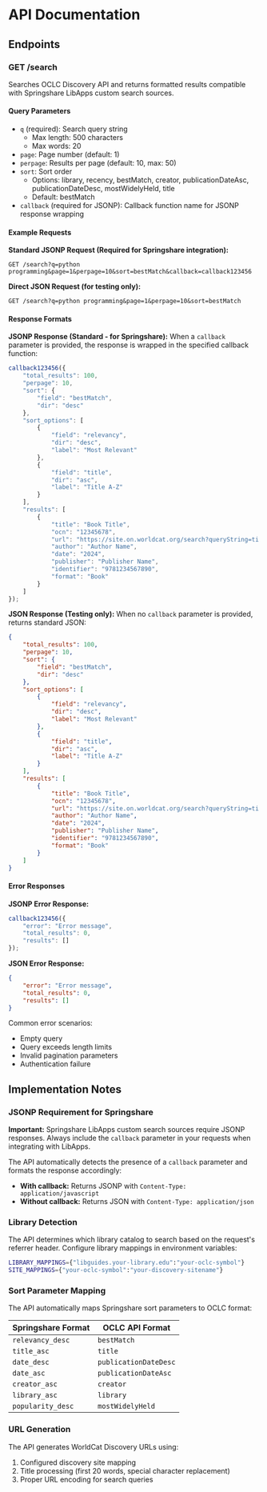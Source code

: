 # API Documentation

## Endpoints

### GET /search

Searches OCLC Discovery API and returns formatted results compatible with Springshare LibApps custom search sources.

#### Query Parameters

- `q` (required): Search query string
  - Max length: 500 characters
  - Max words: 20
- `page`: Page number (default: 1)
- `perpage`: Results per page (default: 10, max: 50)
- `sort`: Sort order
  - Options: library, recency, bestMatch, creator, publicationDateAsc, publicationDateDesc, mostWidelyHeld, title
  - Default: bestMatch
- `callback` (required for JSONP): Callback function name for JSONP response wrapping

#### Example Requests

**Standard JSONP Request (Required for Springshare integration):**
```
GET /search?q=python programming&page=1&perpage=10&sort=bestMatch&callback=callback123456
```

**Direct JSON Request (for testing only):**
```
GET /search?q=python programming&page=1&perpage=10&sort=bestMatch
```

#### Response Formats

**JSONP Response (Standard - for Springshare):**
When a `callback` parameter is provided, the response is wrapped in the specified callback function:

```javascript
callback123456({
    "total_results": 100,
    "perpage": 10,
    "sort": {
        "field": "bestMatch",
        "dir": "desc"
    },
    "sort_options": [
        {
            "field": "relevancy",
            "dir": "desc",
            "label": "Most Relevant"
        },
        {
            "field": "title",
            "dir": "asc",
            "label": "Title A-Z"
        }
    ],
    "results": [
        {
            "title": "Book Title",
            "ocn": "12345678",
            "url": "https://site.on.worldcat.org/search?queryString=ti:Book+Title",
            "author": "Author Name",
            "date": "2024",
            "publisher": "Publisher Name",
            "identifier": "9781234567890",
            "format": "Book"
        }
    ]
});
```

**JSON Response (Testing only):**
When no `callback` parameter is provided, returns standard JSON:

```json
{
    "total_results": 100,
    "perpage": 10,
    "sort": {
        "field": "bestMatch",
        "dir": "desc"
    },
    "sort_options": [
        {
            "field": "relevancy",
            "dir": "desc",
            "label": "Most Relevant"
        },
        {
            "field": "title",
            "dir": "asc",
            "label": "Title A-Z"
        }
    ],
    "results": [
        {
            "title": "Book Title",
            "ocn": "12345678",
            "url": "https://site.on.worldcat.org/search?queryString=ti:Book+Title",
            "author": "Author Name",
            "date": "2024",
            "publisher": "Publisher Name",
            "identifier": "9781234567890",
            "format": "Book"
        }
    ]
}
```

#### Error Responses

**JSONP Error Response:**
```javascript
callback123456({
    "error": "Error message",
    "total_results": 0,
    "results": []
});
```

**JSON Error Response:**
```json
{
    "error": "Error message",
    "total_results": 0,
    "results": []
}
```

Common error scenarios:
- Empty query
- Query exceeds length limits
- Invalid pagination parameters
- Authentication failure

## Implementation Notes

### JSONP Requirement for Springshare

**Important:** Springshare LibApps custom search sources require JSONP responses. Always include the `callback` parameter in your requests when integrating with LibApps.

The API automatically detects the presence of a `callback` parameter and formats the response accordingly:
- **With callback:** Returns JSONP with `Content-Type: application/javascript`
- **Without callback:** Returns JSON with `Content-Type: application/json`

### Library Detection

The API determines which library catalog to search based on the request's referrer header. Configure library mappings in environment variables:

```bash
LIBRARY_MAPPINGS={"libguides.your-library.edu":"your-oclc-symbol"}
SITE_MAPPINGS={"your-oclc-symbol":"your-discovery-sitename"}
```

### Sort Parameter Mapping

The API automatically maps Springshare sort parameters to OCLC format:

| Springshare Format | OCLC API Format |
|-------------------|-----------------|
| `relevancy_desc` | `bestMatch` |
| `title_asc` | `title` |
| `date_desc` | `publicationDateDesc` |
| `date_asc` | `publicationDateAsc` |
| `creator_asc` | `creator` |
| `library_asc` | `library` |
| `popularity_desc` | `mostWidelyHeld` |

### URL Generation

The API generates WorldCat Discovery URLs using:
1. Configured discovery site mapping
2. Title processing (first 20 words, special character replacement)
3. Proper URL encoding for search queries